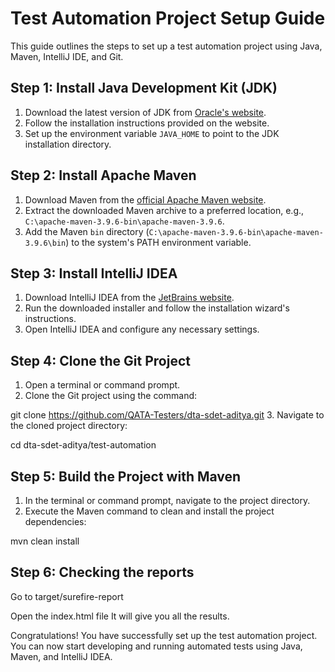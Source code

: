 # Test Automation Project Setup Guide

This guide outlines the steps to set up a test automation project using Java, Maven, IntelliJ IDE, and Git.

## Step 1: Install Java Development Kit (JDK)

1. Download the latest version of JDK from [Oracle's website](https://www.oracle.com/java/technologies/downloads/#jdk21-windows).
2. Follow the installation instructions provided on the website.
3. Set up the environment variable `JAVA_HOME` to point to the JDK installation directory.

## Step 2: Install Apache Maven

1. Download Maven from the [official Apache Maven website](https://maven.apache.org/download.cgi).
2. Extract the downloaded Maven archive to a preferred location, e.g., `C:\apache-maven-3.9.6-bin\apache-maven-3.9.6`.
3. Add the Maven `bin` directory (`C:\apache-maven-3.9.6-bin\apache-maven-3.9.6\bin`) to the system's PATH environment variable.

## Step 3: Install IntelliJ IDEA

1. Download IntelliJ IDEA from the [JetBrains website](https://www.jetbrains.com/idea/download/?section=windows).
2. Run the downloaded installer and follow the installation wizard's instructions.
3. Open IntelliJ IDEA and configure any necessary settings.

## Step 4: Clone the Git Project

1. Open a terminal or command prompt.
2. Clone the Git project using the command:

git clone https://github.com/QATA-Testers/dta-sdet-aditya.git
3. Navigate to the cloned project directory:

cd dta-sdet-aditya/test-automation


## Step 5: Build the Project with Maven

1. In the terminal or command prompt, navigate to the project directory.
2. Execute the Maven command to clean and install the project dependencies:

mvn clean install

## Step 6: Checking the reports
Go to target/surefire-report

Open the index.html file
It will give you all the results.


Congratulations! You have successfully set up the test automation project. You can now start developing and running automated tests using Java, Maven, and IntelliJ IDEA.


